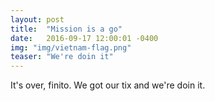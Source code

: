 ```yaml
---
layout: post
title:  "Mission is a go"
date:   2016-09-17 12:00:01 -0400
img: "img/vietnam-flag.png"
teaser: "We're doin it"
---
```

It's over, finito. We got our tix and we're doin it.
